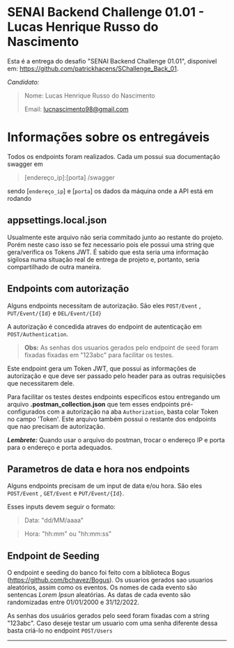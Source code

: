 ﻿# SENAI Backend Challenge 01.01 - Lucas Henrique Russo do Nascimento

Esta é a entrega do desafio "SENAI Backend Challenge 01.01", disponivel em: https://github.com/patrickhacens/SChallenge_Back_01.

*Candidato:*

>Nome: Lucas Henrique Russo do Nascimento
>
>Email: lucnascimento98@gmail.com

# Informações sobre os entregáveis

Todos os endpoints foram realizados. Cada um possui sua documentação swagger em 
>[endereço_ip]:[porta] /swagger

sendo [`endereço_ip`] e [`porta`] os dados da máquina onde a API está em rodando
## appsettings.local.json

Usualmente este arquivo não seria commitado junto ao restante do projeto. Porém neste caso isso se fez necessario pois ele possui uma string que gera/verifica os Tokens JWT. É sabido que esta seria uma informação sigilosa numa situação real de entrega de projeto e, portanto, seria compartilhado de outra maneira.

## Endpoints com autorização
Alguns endpoints necessitam de autorização. São eles `POST/Event` , `PUT/Event/{Id}` e `DEL/Event/{Id}` 

A autorização é concedida atraves do endpoint de autenticação em `POST/Authentication`.

>**Obs:** As senhas dos usuarios gerados pelo endpoint de seed foram fixadas fixadas em "123abc" para facilitar os testes.

Este endpoint gera um Token JWT, que possui as informações de autorização e que deve ser passado pelo header para as outras requisições que necessitarem dele.

Para facilitar os testes destes endpoints especificos estou entregando um arquivo **.postman_collection.json** que tem esses endpoints pré-configurados com a autorização na aba `Authorization`, basta colar Token no campo 'Token'. Este arquivo também possui o restante dos endpoints que nao precisam de autorização.

***Lembrete:*** Quando usar o arquivo do postman, trocar o endereço IP e porta para o endereço e porta adequados.

## Parametros de data e hora nos endpoints

Alguns endpoints precisam de um input de data e/ou hora. São eles `POST/Event` , `GET/Event` e `PUT/Event/{Id}`.

Esses inputs devem seguir o formato:

>Data: "dd/MM/aaaa"

>Hora: "hh:mm" ou "hh:mm:ss"

## Endpoint de Seeding

O endpoint e seeding do banco foi feito com a biblioteca Bogus (https://github.com/bchavez/Bogus).
Os usuarios gerados sao usuarios aleatórios, assim como os eventos.
Os nomes de cada evento são sentencas *Lorem Ipsun* aleatórias.
As datas de cada evento são randomizadas entre 01/01/2000 e 31/12/2022.

As senhas dos usuários gerados pelo seed foram fixadas com a string "123abc".  Caso deseje testar um usuario com uma senha diferente dessa basta criá-lo no endpoint `POST/Users`

-----------------------------------------------